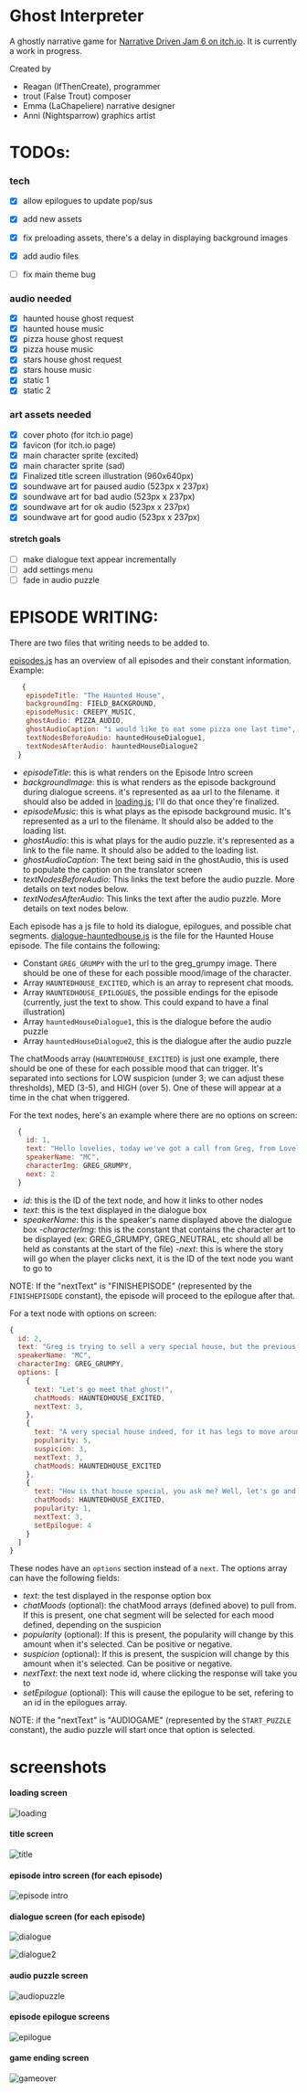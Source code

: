 # Ghost Interpreter

A ghostly narrative game for [Narrative Driven Jam 6 on itch.io](https://itch.io/jam/narrative-driven-jam-6). It is currently a work in progress.

Created by
- Reagan (IfThenCreate), programmer 
- trout (False Trout) composer
- Emma (LaChapeliere) narrative designer
- Anni (Nightsparrow) graphics artist

# TODOs:

### tech
- [x] allow epilogues to update pop/sus
- [x] add new assets
- [x] fix preloading assets, there's a delay in displaying background images
- [x] add audio files
- [ ] fix main theme bug


### audio needed
- [x] haunted house ghost request
- [x] haunted house music
- [x] pizza house ghost request
- [x] pizza house music
- [x] stars house ghost request
- [x] stars house music
- [x] static 1
- [x] static 2

### art assets needed
- [x] cover photo (for itch.io page)
- [x] favicon (for itch.io page)
- [x] main character sprite (excited)
- [x] main character sprite (sad)
- [x] Finalized title screen illustration (960x640px)
- [x] soundwave art for paused audio (523px x 237px)
- [x] soundwave art for bad audio (523px x 237px)
- [x] soundwave art for ok audio (523px x 237px)
- [x] soundwave art for good audio (523px x 237px)

#### stretch goals
- [ ] make dialogue text appear incrementally
- [ ] add settings menu
- [ ] fade in audio puzzle

# EPISODE WRITING:

<p>There are two files that writing needs to be added to. <p>

[episodes.js](./episodes.js) has an overview of all episodes and their constant information. Example: 

```js
   {
    episodeTitle: "The Haunted House",
    backgroundImg: FIELD_BACKGROUND,
    episodeMusic: CREEPY_MUSIC,
    ghostAudio: PIZZA_AUDIO,
    ghostAudioCaption: "i would like to eat some pizza one last time",
    textNodesBeforeAudio: hauntedHouseDialogue1,
    textNodesAfterAudio: hauntedHouseDialogue2
  }
```
- _episodeTitle_: this is what renders on the Episode Intro screen
- _backgroundImage_: this is what renders as the episode background during dialogue screens. it's represented as aa url to the filename. it should also be added in [loading.js](./loading.js); I'll do that once they're finalized.
- _episodeMusic_: this is what plays as the episode background music. It's represented as a url to the filename. It should also be added to the loading list. 
- _ghostAudio_: this is what plays for the audio puzzle. it's represented as a link to the file name. It should also be added to the loading list. 
- _ghostAudioCaption_: The text being said in the ghostAudio, this is used to populate the caption on the translator screen
- _textNodesBeforeAudio_: This links the text before the audio puzzle. More details on text nodes below. 
- _textNodesAfterAudio_: This links the text after the audio puzzle. More details on text nodes below. 

Each episode has a js file to hold its dialogue, epilogues, and possible chat segments. [dialogue-hauntedhouse.js](./dialogue-hauntedhouse.js) is the file for the Haunted House episode. The file contains the following:

- Constant `GREG_GRUMPY` with the url to the greg_grumpy image. There should be one of these for each possible mood/image of the character. 
- Array `HAUNTEDHOUSE_EXCITED`, which is an array to represent chat moods. 
- Array `HAUNTEDHOUSE_EPILOGUES`, the possible endings for the episode (currently, just the text to show. This could expand to have a final illustration)
- Array `hauntedHouseDialogue1`, this is the dialogue before the audio puzzle
- Array `hauntedHouseDialogue2`, this is the dialogue after the audio puzzle

The chatMoods array (`HAUNTEDHOUSE_EXCITED`) is just one example, there should be one of these for each possible mood that can trigger. It's separated into sections for LOW suspicion (under 3; we can adjust these thresholds), MED (3-5), and HIGH (over 5). One of these will appear at a time in the chat when triggered. 

For the text nodes, here's an example where there are no options on screen:
```js
  {
    id: 1,
    text: "Hello lovelies, today we've got a call from Greg, from Lovely Homes Real Estate!",
    speakerName: "MC",
    characterImg: GREG_GRUMPY,
    next: 2
  }
```
- _id_: this is the ID of the text node, and how it links to other nodes
- _text_: this is the text displayed in the dialogue box
- _speakerName_: this is the speaker's name displayed above the dialogue box
-_characterImg_: this is the constant that contains the character art to be displayed (ex: GREG_GRUMPY, GREG_NEUTRAL, etc should all be held as constants at the start of the file)
-_next_: this is where the story will go when the player clicks next, it is the ID of the text node you want to go to

NOTE:  If the "nextText" is "FINISHEPISODE" (represented by the `FINISHEPISODE` constant), the episode will proceed to the epilogue after that.

For a text node with options on screen:
```js
{
  id: 2,
  text: "Greg is trying to sell a very special house, but the previous owner isn't too happy about visitors...",
  speakerName: "MC",
  characterImg: GREG_GRUMPY,
  options: [
    {
      text: "Let's go meet that ghost!",
      chatMoods: HAUNTEDHOUSE_EXCITED,
      nextText: 3,
    },
    {
      text: "A very special house indeed, for it has legs to move around! (Popularity+, SUS+)",
      popularity: 5,
      suspicion: 3,
      nextText: 3,
      chatMoods: HAUNTEDHOUSE_EXCITED
    },
    {
      text: "How is that house special, you ask me? Well, let's go and see! (Popularity+)",
      chatMoods: HAUNTEDHOUSE_EXCITED,
      popularity: 1,
      nextText: 3,
      setEpilogue: 4
    }
  ]
}
```
These nodes have an `options` section instead of a `next`. The options array can have the following fields: 

- _text_: the test displayed in the response option box
- _chatMoods_ (optional): the chatMood arrays (defined above) to pull from. If this is present, one chat segment will be selected for each mood defined, depending on the suspicion
- _popularity_ (optional): If this is present, the popularity will change by this amount when it's selected. Can be positive or negative. 
- _suspicion_ (optional): If this is present, the suspicion will change by this amount when it's selected. Can be positive or negative. 
- _nextText_: the next text node id, where clicking the response will take you to
- _setEpilogue_ (optional): This will cause the epilogue to be set, refering to an id in the epilogues array. 

NOTE: if the "nextText" is "AUDIOGAME" (represented by the `START_PUZZLE` constant), the audio puzzle will start once that option is selected. 

# screenshots

#### loading screen
![loading](./screenshots/loading.png)

#### title screen
![title](./screenshots/title.png)

#### episode intro screen (for each episode)
![episode intro](./screenshots/episodeintro.png)

#### dialogue screen (for each episode)
![dialogue](./screenshots/dialogue1.png)

![dialogue2](./screenshots/dialogue2.png)

#### audio puzzle screen
![audiopuzzle](./screenshots/audiopuzzleupdate.png)

#### episode epilogue screens
![epilogue](./screenshots/episode-epilogue.png)

#### game ending screen
![gameover](./screenshots/gameepilogue.png)

